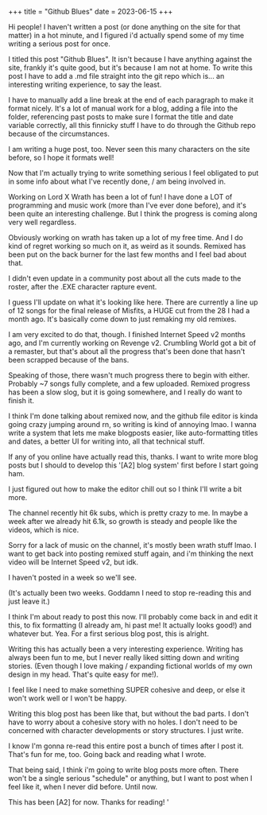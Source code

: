 +++
title = "Github Blues"
date = 2023-06-15
+++

Hi people! I haven't written a post (or done anything on the site for that matter) in a hot minute, and I figured i'd actually spend some of my time writing a serious post for once. 

I titled this post "Github Blues". It isn't because I have anything against the site, frankly it's quite good, but it's because I am not at home. To write this post I have to add a .md file straight into the git repo which is... an interesting writing experience, to say the least. 

I have to manually add a line break at the end of each paragraph to make it format nicely. It's a lot of manual work for a blog, adding a file into the folder, referencing past posts to make sure I format the title and date variable correctly, all this finnicky stuff I have to do through the Github repo because of the circumstances. 

I am writing a huge post, too. Never seen this many characters on the site before, so I hope it formats well! 
 
 
Now that I'm actually trying to write something serious I feel obligated to put in some info about what I've recently done, / am being involved in. 

Working on Lord X Wrath has been a lot of fun! I have done a LOT of programming and music work (more than I've ever done before), and it's been quite an interesting challenge. But I think the progress is coming along very well regardless. 

Obviously working on wrath has taken up a lot of my free time. And I do kind of regret working so much on it, as weird as it sounds. Remixed has been put on the back burner for the last few months and I feel bad about that. 

I didn't even update in a community post about all the cuts made to the roster, after the .EXE character rapture event. 

I guess I'll update on what it's looking like here. There are currently a line up of 12 songs for the final release of Misfits, a HUGE cut from the 28 I had a month ago. It's basically come down to just remaking my old remixes. 

I am very excited to do that, though. I finished Internet Speed v2 months ago, and I'm currently working on Revenge v2. Crumbling World got a bit of a remaster, but that's about all the progress that's been done that hasn't been scrapped because of the bans. 

Speaking of those, there wasn't much progress there to begin with either. Probably ~7 songs fully complete, and a few uploaded. Remixed progress has been a  slow slog, but it is going somewhere, and I really do want to finish it. 
 
 
I think I'm done talking about remixed now, and the github file editor is kinda going crazy jumping around rn, so writing is kind of annoying lmao. I wanna write a system that lets me make blogposts easier, like auto-formatting titles and dates, a better UI for writing into, all that technical stuff. 

If any of you online have actually read this, thanks. I want to write more blog posts but I should to develop this '[A2] blog system' first before I start going ham. 
 
 
 I just figured out how to make the editor chill out so I think I'll write a bit more.
  
   
   
The channel recently hit 6k subs, which is pretty crazy to me. In maybe a week after we already hit 6.1k, so growth is steady and people like the videos, which is nice. 

Sorry for a lack of music on the channel, it's mostly been wrath stuff lmao. I want to get back into posting remixed stuff again, and i'm thinking the next video will be Internet Speed v2, but idk. 

I haven't posted in a week so we'll see. 
 
 (It's actually been two weeks. Goddamn I need to stop re-reading this and just leave it.) 
 
 
I think I'm about ready to post this now. I'll probably come back in and edit it this, to fix formatting (I already am, hi past me! It actually looks good!) and whatever but. Yea. For a first serious blog post, this is alright. 

Writing this has actually been a very interesting experience. Writing has always been fun to me, but I never really liked sitting down and writing stories. (Even though I love making / expanding fictional worlds of my own design in my head. That's quite easy for me!). 

I feel like I need to make something SUPER cohesive and deep, or else it won't work well or I won't be happy. 

Writing this blog post has been like that, but without the bad parts. I don't have to worry about a cohesive story with no holes. I don't need to be concerned with character developments or story structures. I just write. 

I know I'm gonna re-read this entire post a bunch of times after I post it. That's fun for me, too. Going back and reading what I wrote. 

That being said, I think i'm going to write blog posts more often. There won't be a single serious "schedule" or anything, but I want to post when I feel like it, when I never did before. Until now. 
 
This has been [A2] for now. Thanks for reading!
'